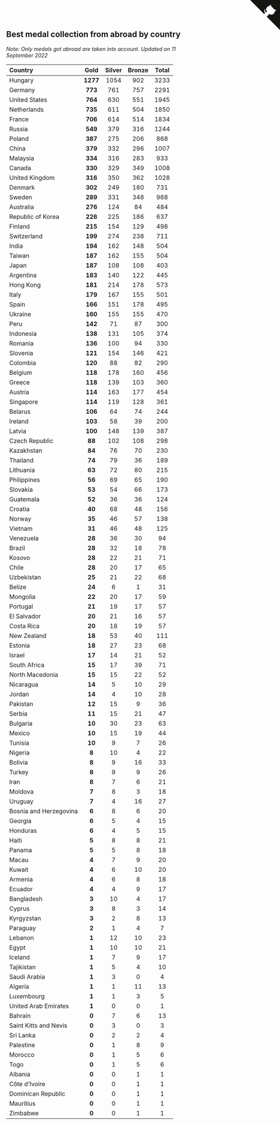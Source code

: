 ## Best medal collection from abroad by country

*Note: Only medals got abroad are taken into account.*
*Updated on 11 September 2022*

| Country | Gold | Silver | Bronze | Total |
| :--- | :--: | :--: | :--: | :--: |
| Hungary | **1277** | 1054 | 902 | 3233 |
| Germany | **773** | 761 | 757 | 2291 |
| United States | **764** | 630 | 551 | 1945 |
| Netherlands | **735** | 611 | 504 | 1850 |
| France | **706** | 614 | 514 | 1834 |
| Russia | **549** | 379 | 316 | 1244 |
| Poland | **387** | 275 | 206 | 868 |
| China | **379** | 332 | 296 | 1007 |
| Malaysia | **334** | 316 | 283 | 933 |
| Canada | **330** | 329 | 349 | 1008 |
| United Kingdom | **316** | 350 | 362 | 1028 |
| Denmark | **302** | 249 | 180 | 731 |
| Sweden | **289** | 331 | 348 | 968 |
| Australia | **276** | 124 | 84 | 484 |
| Republic of Korea | **226** | 225 | 186 | 637 |
| Finland | **215** | 154 | 129 | 498 |
| Switzerland | **199** | 274 | 238 | 711 |
| India | **194** | 162 | 148 | 504 |
| Taiwan | **187** | 162 | 155 | 504 |
| Japan | **187** | 108 | 108 | 403 |
| Argentina | **183** | 140 | 122 | 445 |
| Hong Kong | **181** | 214 | 178 | 573 |
| Italy | **179** | 167 | 155 | 501 |
| Spain | **166** | 151 | 178 | 495 |
| Ukraine | **160** | 155 | 155 | 470 |
| Peru | **142** | 71 | 87 | 300 |
| Indonesia | **138** | 131 | 105 | 374 |
| Romania | **136** | 100 | 94 | 330 |
| Slovenia | **121** | 154 | 146 | 421 |
| Colombia | **120** | 88 | 82 | 290 |
| Belgium | **118** | 178 | 160 | 456 |
| Greece | **118** | 139 | 103 | 360 |
| Austria | **114** | 163 | 177 | 454 |
| Singapore | **114** | 119 | 128 | 361 |
| Belarus | **106** | 64 | 74 | 244 |
| Ireland | **103** | 58 | 39 | 200 |
| Latvia | **100** | 148 | 139 | 387 |
| Czech Republic | **88** | 102 | 108 | 298 |
| Kazakhstan | **84** | 76 | 70 | 230 |
| Thailand | **74** | 79 | 36 | 189 |
| Lithuania | **63** | 72 | 80 | 215 |
| Philippines | **56** | 69 | 65 | 190 |
| Slovakia | **53** | 54 | 66 | 173 |
| Guatemala | **52** | 36 | 36 | 124 |
| Croatia | **40** | 68 | 48 | 156 |
| Norway | **35** | 46 | 57 | 138 |
| Vietnam | **31** | 46 | 48 | 125 |
| Venezuela | **28** | 36 | 30 | 94 |
| Brazil | **28** | 32 | 18 | 78 |
| Kosovo | **28** | 22 | 21 | 71 |
| Chile | **28** | 20 | 17 | 65 |
| Uzbekistan | **25** | 21 | 22 | 68 |
| Belize | **24** | 6 | 1 | 31 |
| Mongolia | **22** | 20 | 17 | 59 |
| Portugal | **21** | 19 | 17 | 57 |
| El Salvador | **20** | 21 | 16 | 57 |
| Costa Rica | **20** | 18 | 19 | 57 |
| New Zealand | **18** | 53 | 40 | 111 |
| Estonia | **18** | 27 | 23 | 68 |
| Israel | **17** | 14 | 21 | 52 |
| South Africa | **15** | 17 | 39 | 71 |
| North Macedonia | **15** | 15 | 22 | 52 |
| Nicaragua | **14** | 5 | 10 | 29 |
| Jordan | **14** | 4 | 10 | 28 |
| Pakistan | **12** | 15 | 9 | 36 |
| Serbia | **11** | 15 | 21 | 47 |
| Bulgaria | **10** | 30 | 23 | 63 |
| Mexico | **10** | 15 | 19 | 44 |
| Tunisia | **10** | 9 | 7 | 26 |
| Nigeria | **8** | 10 | 4 | 22 |
| Bolivia | **8** | 9 | 16 | 33 |
| Turkey | **8** | 9 | 9 | 26 |
| Iran | **8** | 7 | 6 | 21 |
| Moldova | **7** | 8 | 3 | 18 |
| Uruguay | **7** | 4 | 16 | 27 |
| Bosnia and Herzegovina | **6** | 8 | 6 | 20 |
| Georgia | **6** | 5 | 4 | 15 |
| Honduras | **6** | 4 | 5 | 15 |
| Haiti | **5** | 8 | 8 | 21 |
| Panama | **5** | 5 | 8 | 18 |
| Macau | **4** | 7 | 9 | 20 |
| Kuwait | **4** | 6 | 10 | 20 |
| Armenia | **4** | 6 | 8 | 18 |
| Ecuador | **4** | 4 | 9 | 17 |
| Bangladesh | **3** | 10 | 4 | 17 |
| Cyprus | **3** | 8 | 3 | 14 |
| Kyrgyzstan | **3** | 2 | 8 | 13 |
| Paraguay | **2** | 1 | 4 | 7 |
| Lebanon | **1** | 12 | 10 | 23 |
| Egypt | **1** | 10 | 10 | 21 |
| Iceland | **1** | 7 | 9 | 17 |
| Tajikistan | **1** | 5 | 4 | 10 |
| Saudi Arabia | **1** | 3 | 0 | 4 |
| Algeria | **1** | 1 | 11 | 13 |
| Luxembourg | **1** | 1 | 3 | 5 |
| United Arab Emirates | **1** | 0 | 0 | 1 |
| Bahrain | **0** | 7 | 6 | 13 |
| Saint Kitts and Nevis | **0** | 3 | 0 | 3 |
| Sri Lanka | **0** | 2 | 2 | 4 |
| Palestine | **0** | 1 | 8 | 9 |
| Morocco | **0** | 1 | 5 | 6 |
| Togo | **0** | 1 | 5 | 6 |
| Albania | **0** | 0 | 1 | 1 |
| Côte d'Ivoire | **0** | 0 | 1 | 1 |
| Dominican Republic | **0** | 0 | 1 | 1 |
| Mauritius | **0** | 0 | 1 | 1 |
| Zimbabwe | **0** | 0 | 1 | 1 |


<a href="https://github.com/jonatanklosko/wca_statistics" class="github-corner" aria-label="View source on Github"><svg width="80" height="80" viewBox="0 0 250 250" style="fill:#151513; color:#fff; position: absolute; top: 0; border: 0; right: 0;" aria-hidden="true"><path d="M0,0 L115,115 L130,115 L142,142 L250,250 L250,0 Z"></path><path d="M128.3,109.0 C113.8,99.7 119.0,89.6 119.0,89.6 C122.0,82.7 120.5,78.6 120.5,78.6 C119.2,72.0 123.4,76.3 123.4,76.3 C127.3,80.9 125.5,87.3 125.5,87.3 C122.9,97.6 130.6,101.9 134.4,103.2" fill="currentColor" style="transform-origin: 130px 106px;" class="octo-arm"></path><path d="M115.0,115.0 C114.9,115.1 118.7,116.5 119.8,115.4 L133.7,101.6 C136.9,99.2 139.9,98.4 142.2,98.6 C133.8,88.0 127.5,74.4 143.8,58.0 C148.5,53.4 154.0,51.2 159.7,51.0 C160.3,49.4 163.2,43.6 171.4,40.1 C171.4,40.1 176.1,42.5 178.8,56.2 C183.1,58.6 187.2,61.8 190.9,65.4 C194.5,69.0 197.7,73.2 200.1,77.6 C213.8,80.2 216.3,84.9 216.3,84.9 C212.7,93.1 206.9,96.0 205.4,96.6 C205.1,102.4 203.0,107.8 198.3,112.5 C181.9,128.9 168.3,122.5 157.7,114.1 C157.9,116.9 156.7,120.9 152.7,124.9 L141.0,136.5 C139.8,137.7 141.6,141.9 141.8,141.8 Z" fill="currentColor" class="octo-body"></path></svg></a><style>.github-corner:hover .octo-arm{animation:octocat-wave 560ms ease-in-out}@keyframes octocat-wave{0%,100%{transform:rotate(0)}20%,60%{transform:rotate(-25deg)}40%,80%{transform:rotate(10deg)}}@media (max-width:500px){.github-corner:hover .octo-arm{animation:none}.github-corner .octo-arm{animation:octocat-wave 560ms ease-in-out}}</style>
